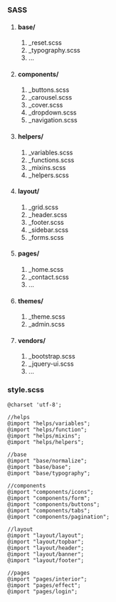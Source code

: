 ### SASS

1. #### base/

   1. _reset.scss
   2. _typography.scss
   3. ...

2. #### components/

   1. _buttons.scss
   2. _carousel.scss
   3. _cover.scss
   4. _dropdown.scss
   5. _navigation.scss

3. #### helpers/

   1. _variables.scss
   2. _functions.scss
   3. _mixins.scss
   4. _helpers.scss  

4. #### layout/

   1. _grid.scss
   2. _header.scss
   3. _footer.scss
   4. _sidebar.scss
   5. _forms.scss

5. #### pages/

   1. _home.scss
   2. _contact.scss
   3. ...

6. #### themes/

   1. _theme.scss
   2. _admin.scss

7. #### vendors/

   1. _bootstrap.scss
   2. _jquery-ui.scss
   3. ...



### style.scss

```
@charset 'utf-8';

//helps
@import "helps/variables";
@import "helps/function";
@import "helps/mixins";
@import "helps/helpers";

//base
@import "base/normalize";
@import "base/base";
@import "base/typography";

//components
@import "components/icons";
@import "components/form";
@import "components/buttons";
@import "components/tabs";
@import "components/pagination";

//layout
@import "layout/layout";
@import "layout/topbar";
@import "layout/header";
@import "layout/banner";
@import "layout/footer";

//pages
@import "pages/interior";
@import "pages/effect";
@import "pages/login";

```

